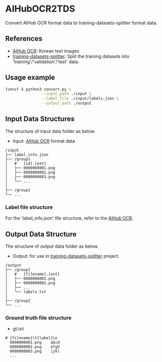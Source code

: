 # AIHubOCR2TDS
Convert AIHub OCR format data to training-datasets-splitter format data.

## References

- [AIHub OCR](https://aihub.or.kr/aidata/133): Korean text images
- [training-datasets-splitter](https://github.com/DaveLogs/training-datasets-splitter): Split the training datasets into 'training'/'validation'/'test' data.

## Usage example

```bash
(venv) $ python3 convert.py \
                --input_path ./input \
                --label_file ./input/labels.json \
                --output_path ./output
```

## Input Data Structures

The structure of input data folder as below.

* Input: [AIHub OCR](https://aihub.or.kr/aidata/133) format data

```
/input
├── label_info.json
├── /group1
│   #   [id].[ext]
│   ├── 0000000001.png
│   ├── 0000000002.png
│   ├── 0000000003.png
│   └── ...
│
├── /group2
└── ...
```

### Label file structure

For the 'label_info.json' file structure, refer to the [AIHub OCR](https://aihub.or.kr/aidata/133). 


## Output Data Structure

The structure of output data folder as below.

* Output: for use in [training-datasets-splitter](https://github.com/DaveLogs/training-datasets-splitter) project.

```
/output
├── /group1
│   #   [filename].[ext]
│   ├── 0000000001.png
│   ├── 0000000002.png
│   ├── ...
│   └── labels.txt
│
├── /group2
└── ...
```

### Ground truth file structure

* gt.txt

```
# {filename}\t{label}\n
  0000000001.png	abcd
  0000000002.png	efgh
  0000000003.png	ijkl
  ...
```
